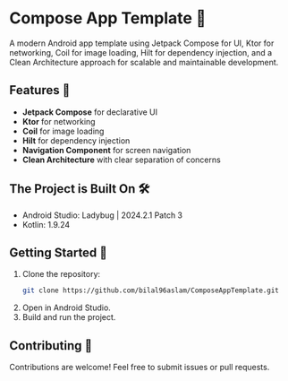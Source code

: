 # Compose App Template 🚀

A modern Android app template using Jetpack Compose for UI, Ktor for networking, Coil for image loading, Hilt for dependency injection, and a Clean Architecture approach for scalable and maintainable development.
## Features 🚀
- **Jetpack Compose** for declarative UI
- **Ktor** for networking
- **Coil** for image loading
- **Hilt** for dependency injection
- **Navigation Component** for screen navigation
- **Clean Architecture** with clear separation of concerns

## The Project is Built On 🛠️
- Android Studio: Ladybug | 2024.2.1 Patch 3
- Kotlin: 1.9.24

## Getting Started 🏁
1. Clone the repository:
   ```bash
   git clone https://github.com/bilal96aslam/ComposeAppTemplate.git
   ```
2. Open in Android Studio.
3. Build and run the project.

## Contributing 🤝
Contributions are welcome! Feel free to submit issues or pull requests.
